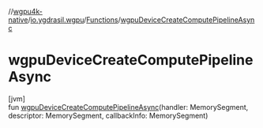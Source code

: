 //[wgpu4k-native](../../../index.md)/[io.ygdrasil.wgpu](../index.md)/[Functions](index.md)/[wgpuDeviceCreateComputePipelineAsync](wgpu-device-create-compute-pipeline-async.md)

# wgpuDeviceCreateComputePipelineAsync

[jvm]\
fun [wgpuDeviceCreateComputePipelineAsync](wgpu-device-create-compute-pipeline-async.md)(handler: MemorySegment, descriptor: MemorySegment, callbackInfo: MemorySegment)